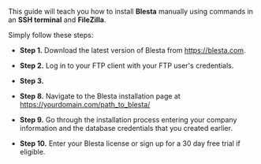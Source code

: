 This guide will teach you how to install **Blesta** manually using commands in an **SSH terminal** and **FileZilla**.

Simply follow these steps:

* **Step 1.** Download the latest version of Blesta from https://blesta.com.

* **Step 2.** Log in to your FTP client with your FTP user's credentials.

* **Step 3.** 


* **Step 8.** Navigate to the Blesta installation page at https://yourdomain.com/path_to_blesta/

* **Step 9.** Go through the installation process entering your company information and the database credentials that you created earlier.

* **Step 10.** Enter your Blesta license or sign up for a 30 day free trial if eligible.
